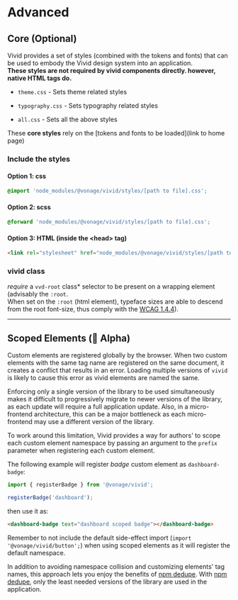 # Advanced

## Core (Optional)

Vivid provides a set of styles (combined with the tokens and fonts) that can be used to embody the Vivid design system into an application.  
**These styles are not required by vivid components directly. however, native HTML tags do.**

- `theme.css` - Sets theme related styles

- `typography.css` - Sets typography related styles

- `all.css` - Sets all the above styles


These **core styles** rely on the [tokens and fonts to be loaded](link to home page)


### Include the styles
#### Option 1: css

```css
@import 'node_modules/@vonage/vivid/styles/[path to file].css';
```

#### Option 2: scss

```css
@forward 'node_modules/@vonage/vivid/styles/[path to file].css';
```

#### Option 3: HTML (inside the &lt;head> tag)

```html
<link rel="stylesheet" href="node_modules/@vonage/vivid/styles/[path to file].css" media="all">
```

### vivid class
*require* a `vvd-root` class* selector to be present on a wrapping element (advisably the `:root`.  
When set on the `:root` (html element), typeface sizes are able to descend from the root font-size, thus comply with the [WCAG 1.4.4](https://www.w3.org/WAI/WCAG21/Understanding/resize-text)).

---

## Scoped Elements (🧪 Alpha)

Custom elements are registered globally by the browser. When two custom elements with the same tag name are registered on the same document, it creates a conflict that results in an error. Loading multiple versions of `vivid` is likely to cause this error as vivid elements are named the same.

Enforcing only a single version of the library to be used simultaneously makes it difficult to progressively migrate to newer versions of the library, as each update will require a full application update.
Also, in a micro-frontend architecture, this can be a major bottleneck as each micro-frontend may use a different version of the library.

To work around this limitation, Vivid provides a way for authors' to scope each custom element namespace by passing an argument to the `prefix` parameter when registering each custom element.

The following example will register *badge* custom element as `dashboard-badge`:

```js
import { registerBadge } from '@vonage/vivid';

registerBadge('dashboard');
```

then use it as:

```html
<dashboard-badge text="dashboard scoped badge"></dashboard-badge>
```

Remember to not include the default side-effect import (`import '@vonage/vivid/button';`) when using scoped elements as it will register the default namespace.

In addition to avoiding namespace collision and customizing elements' tag names, this approach lets you enjoy the benefits of [npm dedupe](https://docs.npmjs.com/cli/v8/commands/npm-dedupe). With [npm dedupe](https://docs.npmjs.com/cli/v8/commands/npm-dedupe), only the least needed versions of the library are used in the application.

